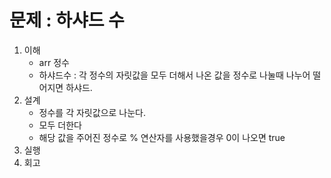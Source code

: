 # 문제 : 하샤드 수
1. 이해
    - arr 정수
    - 하샤드수 : 각 정수의 자릿값을 모두 더해서 나온 값을 정수로 나눌때 나누어 떨어지면 하샤드.
2. 설계
    - 정수를 각 자릿값으로 나눈다.
    - 모두 더한다
    - 해당 값을 주어진 정수로 % 연산자를 사용했을경우 0이 나오면 true
3. 실행
4. 회고


